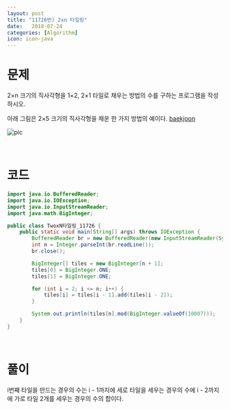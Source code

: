 ```yaml
---
layout: post
title: "11726번) 2xn 타일링"
date:   2018-07-24
categories: [Algorithm]
icon: icon-java
---
```


# 문제
2×n 크기의 직사각형을 1×2, 2×1 타일로 채우는 방법의 수를 구하는 프로그램을 작성하시오.

아래 그림은 2×5 크기의 직사각형을 채운 한 가지 방법의 예이다. [baekjoon](https://www.acmicpc.net/problem/11726)

![pic](https://onlinejudgeimages.s3-ap-northeast-1.amazonaws.com/problem/11726/1.png)

<br>

# 코드
```java
import java.io.BufferedReader;
import java.io.IOException;
import java.io.InputStreamReader;
import java.math.BigInteger;

public class TwoxN타일링_11726 {
    public static void main(String[] args) throws IOException {
        BufferedReader br = new BufferedReader(new InputStreamReader(System.in));
        int n = Integer.parseInt(br.readLine());
        br.close();

        BigInteger[] tiles = new BigInteger[n + 1];
        tiles[0] = BigInteger.ONE;
        tiles[1] = BigInteger.ONE;

        for (int i = 2; i <= n; i++) {
            tiles[i] = tiles[i - 1].add(tiles[i - 2]);
        }

        System.out.println(tiles[n].mod(BigInteger.valueOf(10007)));
    }
}
```

<br>

# 풀이
i번째 타일을 만드는 경우의 수는 i - 1까지에 세로 타일을 세우는 경우의 수에 i - 2까지에 가로 타일 2개를 세우는 경우의 수의 합이다.
